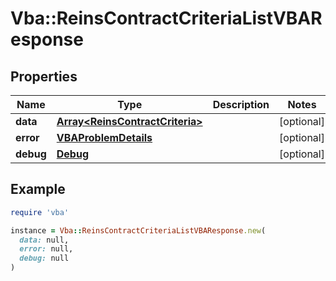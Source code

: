 # Vba::ReinsContractCriteriaListVBAResponse

## Properties

| Name | Type | Description | Notes |
| ---- | ---- | ----------- | ----- |
| **data** | [**Array&lt;ReinsContractCriteria&gt;**](ReinsContractCriteria.md) |  | [optional] |
| **error** | [**VBAProblemDetails**](VBAProblemDetails.md) |  | [optional] |
| **debug** | [**Debug**](Debug.md) |  | [optional] |

## Example

```ruby
require 'vba'

instance = Vba::ReinsContractCriteriaListVBAResponse.new(
  data: null,
  error: null,
  debug: null
)
```

